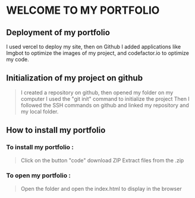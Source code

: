# WELCOME TO MY PORTFOLIO

## Deployment of my portfolio

I used vercel to deploy my site, then on Github I added applications like Imgbot to optimize the images of my project, and codefactor.io to optimize my code.

## Initialization of my project on github
> I created a repository on github, then opened my folder on my computer
> I used the "git init" command to initialize the project
> Then I followed the SSH commands on github and linked my repository and my local folder.

## How to install my portfolio

### To install my portfolio :
> Click on the button "code"
> download ZIP
> Extract files from the .zip

### To open my portfolio :
> Open the folder and open the index.html to display in the browser